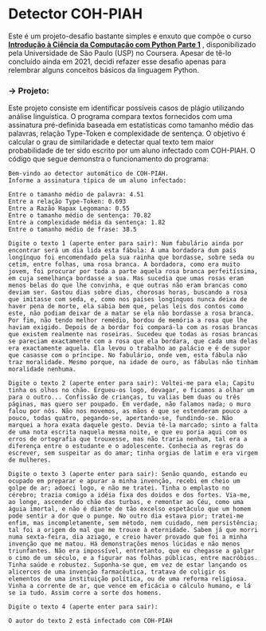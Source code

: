 # Detector COH-PIAH
Este é um projeto-desafio bastante simples e enxuto que compõe o curso <a href="https://www.coursera.org/learn/ciencia-computacao-python-conceitos">**Introdução à Ciência da Computação com Python Parte 1**</a> , disponibilizado pela Universidade de São Paulo (USP) no Coursera. 
Apesar de tê-lo concluído ainda em 2021, decidi refazer esse desafio apenas para relembrar alguns conceitos básicos da linguagem Python.

### -> Projeto:
Este projeto consiste em identificar possíveis casos de plágio utilizando análise linguística. O programa compara textos fornecidos com uma assinatura pré-definida baseada em estatísticas como tamanho médio das palavras, relação Type-Token e complexidade de sentença. O objetivo é calcular o grau de similaridade e detectar qual texto tem maior probabilidade de ter sido escrito por um aluno infectado com COH-PIAH. O código que segue demonstra o funcionamento do programa:

```
Bem-vindo ao detector automático de COH-PIAH.
Informe a assinatura típica de um aluno infectado:

Entre o tamanho médio de palavra: 4.51
Entre a relação Type-Token: 0.693
Entre a Razão Hapax Legomana: 0.55
Entre o tamanho médio de sentença: 70.82
Entre a complexidade média da sentença: 1.82
Entre o tamanho médio de frase: 38.5

Digite o texto 1 (aperte enter para sair): Num fabulário ainda por encontrar será um dia lida esta fábula: A uma bordadora dum país longínquo foi encomendado pela sua rainha que bordasse, sobre seda ou cetim, entre folhas, uma rosa branca. A bordadora, como era muito jovem, foi procurar por toda a parte aquela rosa branca perfeitíssima, em cuja semelhança bordasse a sua. Mas sucedia que umas rosas eram menos belas do que lhe convinha, e que outras não eram brancas como deviam ser. Gastou dias sobre dias, chorosas horas, buscando a rosa que imitasse com seda, e, como nos países longínquos nunca deixa de haver pena de morte, ela sabia bem que, pelas leis dos contos como este, não podiam deixar de a matar se ela não bordasse a rosa branca. Por fim, não tendo melhor remédio, bordou de memória a rosa que lhe haviam exigido. Depois de a bordar foi compará-la com as rosas brancas que existem realmente nas roseiras. Sucedeu que todas as rosas brancas se pareciam exactamente com a rosa que ela bordara, que cada uma delas era exactamente aquela. Ela levou o trabalho ao palácio e é de supor que casasse com o príncipe. No fabulário, onde vem, esta fábula não traz moralidade. Mesmo porque, na idade de ouro, as fábulas não tinham moralidade nenhuma.

Digite o texto 2 (aperte enter para sair): Voltei-me para ela; Capitu tinha os olhos no chão. Ergueu-os logo, devagar, e ficamos a olhar um para o outro... Confissão de crianças, tu valias bem duas ou três páginas, mas quero ser poupado. Em verdade, não falamos nada; o muro falou por nós. Não nos movemos, as mãos é que se estenderam pouco a pouco, todas quatro, pegando-se, apertando-se, fundindo-se. Não marquei a hora exata daquele gesto. Devia tê-la marcado; sinto a falta de uma nota escrita naquela mesma noite, e que eu poria aqui com os erros de ortografia que trouxesse, mas não traria nenhum, tal era a diferença entre o estudante e o adolescente. Conhecia as regras do escrever, sem suspeitar as do amar; tinha orgias de latim e era virgem de mulheres. 

Digite o texto 3 (aperte enter para sair): Senão quando, estando eu ocupado em preparar e apurar a minha invenção, recebi em cheio um golpe de ar; adoeci logo, e não me tratei. Tinha o emplasto no cérebro; trazia comigo a idéia fixa dos doidos e dos fortes. Via-me, ao longe, ascender do chão das turbas, e remontar ao Céu, como uma águia imortal, e não é diante de tão excelso espetáculo que um homem pode sentir a dor que o punge. No outro dia estava pior; tratei-me enfim, mas incompletamente, sem método, nem cuidado, nem persistência; tal foi a origem do mal que me trouxe à eternidade. Sabem já que morri numa sexta-feira, dia aziago, e creio haver provado que foi a minha invenção que me matou. Há demonstrações menos lúcidas e não menos triunfantes. Não era impossível, entretanto, que eu chegasse a galgar o cimo de um século, e a figurar nas folhas públicas, entre macróbios. Tinha saúde e robustez. Suponha-se que, em vez de estar lançando os alicerces de uma invenção farmacêutica, tratava de coligir os elementos de uma instituição política, ou de uma reforma religiosa. Vinha a corrente de ar, que vence em eficácia o cálculo humano, e lá se ia tudo. Assim corre a sorte dos homens.

Digite o texto 4 (aperte enter para sair):

O autor do texto 2 está infectado com COH-PIAH
```
